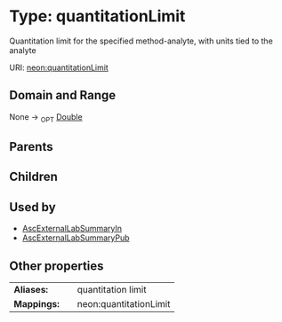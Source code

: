 
# Type: quantitationLimit


Quantitation limit for the specified method-analyte, with units tied to the analyte

URI: [neon:quantitationLimit](https://data.neonscience.org/quantitationLimit)


## Domain and Range

None ->  <sub>OPT</sub> [Double](types/Double.md)

## Parents


## Children


## Used by

 * [AscExternalLabSummaryIn](AscExternalLabSummaryIn.md)
 * [AscExternalLabSummaryPub](AscExternalLabSummaryPub.md)

## Other properties

|  |  |  |
| --- | --- | --- |
| **Aliases:** | | quantitation limit |
| **Mappings:** | | neon:quantitationLimit |

